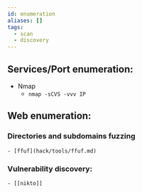 ```yaml
---
id: enumeration
aliases: []
tags:
  - scan
  - discovery
---
```


## Services/Port enumeration:
  - Nmap 
    - `nmap -sCVS -vvv IP ` 
 
 
## Web enumeration:
  ### Directories and subdomains fuzzing
    - [ffuf](hack/tools/ffuf.md)
  
  ### Vulnerability discovery:
    - [[nikto]]


